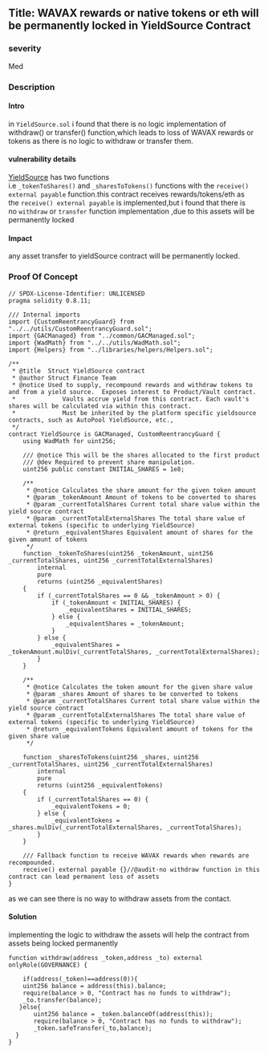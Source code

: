 ## Title: WAVAX rewards or native tokens or eth will be permanently locked in YieldSource Contract

### severity
 Med

### Description

#### Intro

in `YieldSource.sol` i found that there is no logic implementation of withdraw() or transfer() function,which leads to loss of WAVAX rewards or tokens as there is no logic to withdraw or transfer them.

#### vulnerability details

[YieldSource](https://github.com/struct-defi/struct-contracts/blob/main/contracts/protocol/yield-sources/YieldSource.sol) has two functions i.e `_tokenToShares()` and `_sharesToTokens()` functions with the `receive() external payable` function.this contract receives rewards/tokens/eth as the `receive() external payable` is implemented,but i found that there is no `withdraw` or `transfer` function implementation ,due to this assets will be permanently locked

#### Impact

any asset transfer to yieldSource contract will be permanently locked.

### Proof Of Concept

```
// SPDX-License-Identifier: UNLICENSED
pragma solidity 0.8.11;

/// Internal imports
import {CustomReentrancyGuard} from "../../utils/CustomReentrancyGuard.sol";
import {GACManaged} from "../common/GACManaged.sol";
import {WadMath} from "../../utils/WadMath.sol";
import {Helpers} from "../libraries/helpers/Helpers.sol";

/**
 * @title  Struct YieldSource contract
 * @author Struct Finance Team
 * @notice Used to supply, recompound rewards and withdraw tokens to and from a yield source.  Exposes interest to Product/Vault contract.
 *             Vaults accrue yield from this contract. Each vault's shares will be calculated via within this contract.
 *             Must be inherited by the platform specific yieldsource contracts, such as AutoPool YieldSource, etc.,
 */
contract YieldSource is GACManaged, CustomReentrancyGuard {
    using WadMath for uint256;

    /// @notice This will be the shares allocated to the first product
    /// @dev Required to prevent share manipulation.
    uint256 public constant INITIAL_SHARES = 1e8;

    /**
     * @notice Calculates the share amount for the given token amount
     * @param _tokenAmount Amount of tokens to be converted to shares
     * @param _currentTotalShares Current total share value within the yield source contract
     * @param _currentTotalExternalShares The total share value of external tokens (specific to underlying YieldSource)
     * @return _equivalentShares Equivalent amount of shares for the given amount of tokens
     */
    function _tokenToShares(uint256 _tokenAmount, uint256 _currentTotalShares, uint256 _currentTotalExternalShares)
        internal
        pure
        returns (uint256 _equivalentShares)
    {
        if (_currentTotalShares == 0 && _tokenAmount > 0) {
            if (_tokenAmount < INITIAL_SHARES) {
                _equivalentShares = INITIAL_SHARES;
            } else {
                _equivalentShares = _tokenAmount;
            }
        } else {
            _equivalentShares = _tokenAmount.mulDiv(_currentTotalShares, _currentTotalExternalShares);
        }
    }

    /**
     * @notice Calculates the token amount for the given share value
     * @param _shares Amount of shares to be converted to tokens
     * @param _currentTotalShares Current total share value within the yield source contract
     * @param _currentTotalExternalShares The total share value of external tokens (specific to underlying YieldSource)
     * @return _equivalentTokens Equivalent amount of tokens for the given share value
     */

    function _sharesToTokens(uint256 _shares, uint256 _currentTotalShares, uint256 _currentTotalExternalShares)
        internal
        pure
        returns (uint256 _equivalentTokens)
    {
        if (_currentTotalShares == 0) {
            _equivalentTokens = 0;
        } else {
            _equivalentTokens = _shares.mulDiv(_currentTotalExternalShares, _currentTotalShares);
        }
    }

    /// Fallback function to receive WAVAX rewards when rewards are recompounded.
    receive() external payable {}//@audit-no withdraw function in this contract can lead permanent loss of assets
}

```

as we can see there is no way to withdraw assets from the contact.

#### Solution

implementing the logic to withdraw the assets will help the contract from assets being locked permanently

```
function withdraw(address _token,address _to) external onlyRole(GOVERNANCE) {

    if(address(_token)==address(0)){
    uint256 balance = address(this).balance;
    require(balance > 0, "Contract has no funds to withdraw");
    _to.transfer(balance);
   }else{
       uint256 balance = _token.balanceOf(address(this));
       require(balance > 0, "Contract has no funds to withdraw");
       _token.safeTransfer(_to,balance);
  }
}
```